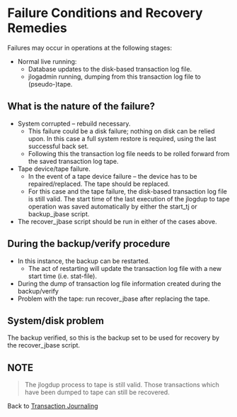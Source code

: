 # Failure Conditions and Recovery Remedies

<PageHeader />

Failures may occur in operations at the following stages:  

- Normal live running:
  - Database updates to the disk-based transaction log file.
  - jlogadmin running, dumping from this transaction log file to (pseudo-)tape.  

## What is the nature of the failure?  

- System corrupted – rebuild necessary.  
  - This failure could be a disk failure; nothing on disk can be relied upon. In this case a full system restore is required, using the last successful back set.  
  - Following this the transaction log file needs to be rolled forward from the saved transaction log tape.
- Tape device/tape failure.  
  - In the event of a tape device failure – the device has to be repaired/replaced. The tape should be replaced.  
  - For this case and the tape failure, the disk-based transaction log file is still valid. The start time of the last execution of the jlogdup to tape operation was saved automatically by either the start_tj or backup_jbase script.
- The recover_jbase script should be run in either of the cases above.

## During the backup/verify procedure  

- In this instance, the backup can be restarted.  
  - The act of restarting will update the transaction log file with a new start time (i.e. stat-file).
- During the dump of transaction log file information created during the backup/verify
- Problem with the tape: run recover_jbase after replacing the tape.

## System/disk problem

The backup verified, so this is the backup set to be used for recovery by the recover_jbase script.

## NOTE

> The jlogdup process to tape is still valid. Those transactions which have been dumped to tape can still be recovered.

Back to [Transaction Journaling](./../README.md)

<PageFooter />
